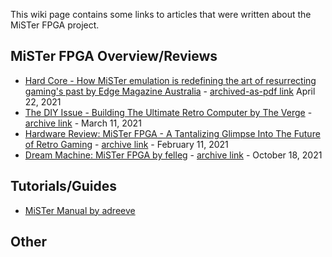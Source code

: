 This wiki page contains some links to articles that were written about the MiSTer FPGA project.

## MiSTer FPGA Overview/Reviews

* [Hard Core - How MiSTer emulation is redefining the art of resurrecting gaming's past by Edge Magazine Australia](https://www.pressreader.com/australia/edge/20210422/284249533161844) - [archived-as-pdf link](https://archive.org/download/mister-fpga-edge-article/mister-edge-article.pdf) April 22, 2021
* [The DIY Issue - Building The Ultimate Retro Computer by The Verge](https://www.theverge.com/22323002/mister-fpga-project-retro-computer-console-early-pc) - [archive link](https://web.archive.org/web/20210501052243/https://www.theverge.com/22323002/mister-fpga-project-retro-computer-console-early-pc) - March 11, 2021
* [Hardware Review: MiSTer FPGA - A Tantalizing Glimpse Into The Future of Retro Gaming](https://www.nintendolife.com/news/2021/02/hardware_review_mister_fpga_-_a_tantalising_glimpse_into_the_future_of_retro_gaming) - [archive link](https://web.archive.org/web/20210221135849/https://www.nintendolife.com/news/2021/02/hardware_review_mister_fpga_-_a_tantalising_glimpse_into_the_future_of_retro_gaming) - February 11, 2021 
* [Dream Machine: MiSTer FPGA by felleg](https://felixleger.com/posts/2020/10/dream-machine-mister-fpga/) - [archive link](https://web.archive.org/web/20210519231230/https://felixleger.com/posts/2020/10/dream-machine-mister-fpga/) - October 18, 2021

## Tutorials/Guides

* [MiSTer Manual by adreeve](https://github.com/adreeve/MiSTerManual)


## Other

